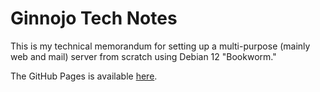 # Ginnojo Tech Notes

This is my technical memorandum for setting up a multi-purpose (mainly web and mail) server from scratch using Debian 12 "Bookworm."

The GitHub Pages is available [here](https://docs.ginnojo.tech/).
